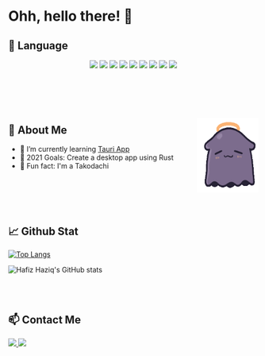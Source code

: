 
# **Ohh, hello there!** 👋

## 💼 **Language** 
<div align="center">
<img src="https://img.shields.io/badge/HTML5-E34F26?style=for-the-badge&logo=html5&logoColor=white">
<img src="https://img.shields.io/badge/CSS3-1572B6?style=for-the-badge&logo=css3&logoColor=white">
<img src="https://img.shields.io/badge/JavaScript-F7DF1E?style=for-the-badge&logo=javascript&logoColor=black">
<img src="https://img.shields.io/badge/PHP-777BB4?style=for-the-badge&logo=php&logoColor=white">
<img src="https://img.shields.io/badge/Java-ED8B00?style=for-the-badge&logo=java&logoColor=white">
<img src="https://img.shields.io/badge/MySQL-78716C?style=for-the-badge&logo=mysql&logoColor=white">
<img src="https://img.shields.io/badge/Tailwind_CSS-38B2AC?style=for-the-badge&logo=tailwind-css&logoColor=white">
<img src="https://img.shields.io/badge/Vue.js-35495E?style=for-the-badge&logo=vue.js&logoColor=4FC08D">
<img src="https://img.shields.io/badge/Laravel-FF2D20?style=for-the-badge&logo=laravel&logoColor=white">	
</div>

<br><br>
----

<img align="right"  height="150" width="124" src="./takodachi.gif" />

## 🤗 **About Me**

- 🌱 I’m currently learning <a href="https://tauri.studio/en/">Tauri App</a>
- 🥅 2021 Goals: Create a desktop app using Rust
- 🐙 Fun fact: I'm a Takodachi


<br><br>
----

## 📈 **Github Stat** 
[![Top Langs](https://github-readme-stats.vercel.app/api/top-langs/?username=hafizhaziq307&layout=compact&theme=midnight-purple)](https://github.com/hafizhaziq307/github-readme-stats)

![Hafiz Haziq's GitHub stats](https://github-readme-stats.vercel.app/api?username=hafizhaziq307&count_private=true&show_icons=true&theme=midnight-purple&hide=issues,contribs,prs)

<br><br>

## 📫 **Contact Me**
<a href="https://wa.me/qr/WTL3VJ2MNAOVD1">
<img src="https://img.shields.io/badge/WhatsApp-25D366?style=for-the-badge&logo=whatsapp&logoColor=white">
</a>

<a href="https://mail.google.com/mail/u/0/?fs=1&tf=cm&source=mailto&to=hafizhaziq307.dev@gmail.com">
<img src="https://img.shields.io/badge/Gmail-D14836?style=for-the-badge&logo=gmail&logoColor=white">
</a>

